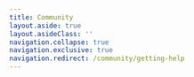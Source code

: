 ```yaml
---
title: Community
layout.aside: true
layout.asideClass: ''
navigation.collapse: true
navigation.exclusive: true
navigation.redirect: /community/getting-help
---
```

